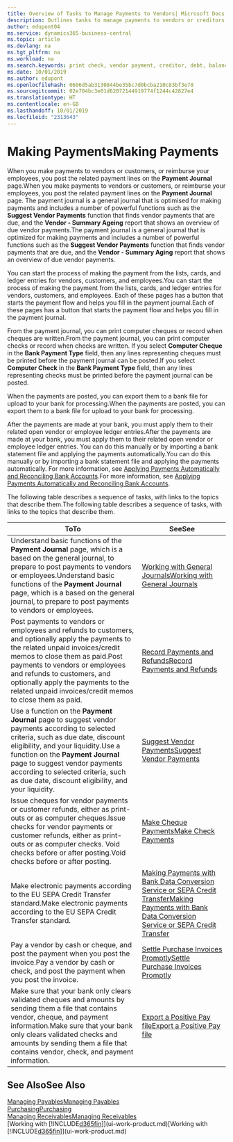 ```yaml
---
title: Overview of Tasks to Manage Payments to Vendors| Microsoft Docs
description: Outlines tasks to manage payments to vendors or creditors, including posting payment lines and getting an overview of the balance due.
author: edupont04
ms.service: dynamics365-business-central
ms.topic: article
ms.devlang: na
ms.tgt_pltfrm: na
ms.workload: na
ms.search.keywords: print check, vendor payment, creditor, debt, balance due, AP
ms.date: 10/01/2019
ms.author: edupont
ms.openlocfilehash: 0606d5ab3130844be35bc7d0bcba210c83bf3e70
ms.sourcegitcommit: 02e704bc3e01d62072144919774f1244c42827e4
ms.translationtype: HT
ms.contentlocale: en-GB
ms.lasthandoff: 10/01/2019
ms.locfileid: "2313643"
---
```

# <a name="making-payments"></a><span data-ttu-id="cc618-103">Making Payments</span><span class="sxs-lookup"><span data-stu-id="cc618-103">Making Payments</span></span>

<span data-ttu-id="cc618-104">When you make payments to vendors or customers, or reimburse your employees, you post the related payment lines on the **Payment Journal** page.</span><span class="sxs-lookup"><span data-stu-id="cc618-104">When you make payments to vendors or customers, or reimburse your employees, you post the related payment lines on the **Payment Journal** page.</span></span> <span data-ttu-id="cc618-105">The payment journal is a general journal that is optimised for making payments and includes a number of powerful functions such as the **Suggest Vendor Payments** function that finds vendor payments that are due, and the **Vendor - Summary Ageing** report that shows an overview of due vendor payments.</span><span class="sxs-lookup"><span data-stu-id="cc618-105">The payment journal is a general journal that is optimized for making payments and includes a number of powerful functions such as the **Suggest Vendor Payments** function that finds vendor payments that are due, and the **Vendor - Summary Aging** report that shows an overview of due vendor payments.</span></span>  

<span data-ttu-id="cc618-106">You can start the process of making the payment from the lists, cards, and ledger entries for vendors, customers, and employees.</span><span class="sxs-lookup"><span data-stu-id="cc618-106">You can start the process of making the payment from the lists, cards, and ledger entries for vendors, customers, and employees.</span></span> <span data-ttu-id="cc618-107">Each of these pages has a button that starts the payment flow and helps you fill in the payment journal.</span><span class="sxs-lookup"><span data-stu-id="cc618-107">Each of these pages has a button that starts the payment flow and helps you fill in the payment journal.</span></span>  

<span data-ttu-id="cc618-108">From the payment journal, you can print computer cheques or record when cheques are written.</span><span class="sxs-lookup"><span data-stu-id="cc618-108">From the payment journal, you can print computer checks or record when checks are written.</span></span> <span data-ttu-id="cc618-109">If you select **Computer Cheque** in the **Bank Payment Type** field, then any lines representing cheques must be printed before the payment journal can be posted.</span><span class="sxs-lookup"><span data-stu-id="cc618-109">If you select **Computer Check** in the **Bank Payment Type** field, then any lines representing checks must be printed before the payment journal can be posted.</span></span>

<span data-ttu-id="cc618-110">When the payments are posted, you can export them to a bank file for upload to your bank for processing.</span><span class="sxs-lookup"><span data-stu-id="cc618-110">When the payments are posted, you can export them to a bank file for upload to your bank for processing.</span></span>

<span data-ttu-id="cc618-111">After the payments are made at your bank, you must apply them to their related open vendor or employee ledger entries.</span><span class="sxs-lookup"><span data-stu-id="cc618-111">After the payments are made at your bank, you must apply them to their related open vendor or employee ledger entries.</span></span> <span data-ttu-id="cc618-112">You can do this manually or by importing a bank statement file and applying the payments automatically.</span><span class="sxs-lookup"><span data-stu-id="cc618-112">You can do this manually or by importing a bank statement file and applying the payments automatically.</span></span> <span data-ttu-id="cc618-113">For more information, see [Applying Payments Automatically and Reconciling Bank Accounts](receivables-apply-payments-auto-reconcile-bank-accounts.md).</span><span class="sxs-lookup"><span data-stu-id="cc618-113">For more information, see [Applying Payments Automatically and Reconciling Bank Accounts](receivables-apply-payments-auto-reconcile-bank-accounts.md).</span></span>

<span data-ttu-id="cc618-114">The following table describes a sequence of tasks, with links to the topics that describe them.</span><span class="sxs-lookup"><span data-stu-id="cc618-114">The following table describes a sequence of tasks, with links to the topics that describe them.</span></span>

| <span data-ttu-id="cc618-115">To</span><span class="sxs-lookup"><span data-stu-id="cc618-115">To</span></span> | <span data-ttu-id="cc618-116">See</span><span class="sxs-lookup"><span data-stu-id="cc618-116">See</span></span> |
| --- | --- |
|<span data-ttu-id="cc618-117">Understand basic functions of the **Payment Journal** page, which is a based on the general journal, to prepare to post payments to vendors or employees.</span><span class="sxs-lookup"><span data-stu-id="cc618-117">Understand basic functions of the **Payment Journal** page, which is a based on the general journal, to prepare to post payments to vendors or employees.</span></span>|[<span data-ttu-id="cc618-118">Working with General Journals</span><span class="sxs-lookup"><span data-stu-id="cc618-118">Working with General Journals</span></span>](ui-work-general-journals.md)|
|<span data-ttu-id="cc618-119">Post payments to vendors or employees and refunds to customers, and optionally apply the payments to the related unpaid invoices/credit memos to close them as paid.</span><span class="sxs-lookup"><span data-stu-id="cc618-119">Post payments to vendors or employees and refunds to customers, and optionally apply the payments to the related unpaid invoices/credit memos to close them as paid.</span></span>|[<span data-ttu-id="cc618-120">Record Payments and Refunds</span><span class="sxs-lookup"><span data-stu-id="cc618-120">Record Payments and Refunds</span></span>](payables-how-post-payments-refunds.md)|
| <span data-ttu-id="cc618-121">Use a function on the **Payment Journal** page to suggest vendor payments according to selected criteria, such as due date, discount eligibility, and your liquidity.</span><span class="sxs-lookup"><span data-stu-id="cc618-121">Use a function on the **Payment Journal** page to suggest vendor payments according to selected criteria, such as due date, discount eligibility, and your liquidity.</span></span> |[<span data-ttu-id="cc618-122">Suggest Vendor Payments</span><span class="sxs-lookup"><span data-stu-id="cc618-122">Suggest Vendor Payments</span></span>](payables-how-suggest-vendor-payments.md) |
| <span data-ttu-id="cc618-123">Issue cheques for vendor payments or customer refunds, either as print-outs or as computer cheques.</span><span class="sxs-lookup"><span data-stu-id="cc618-123">Issue checks for vendor payments or customer refunds, either as print-outs or as computer checks.</span></span> <span data-ttu-id="cc618-124">Void checks before or after posting.</span><span class="sxs-lookup"><span data-stu-id="cc618-124">Void checks before or after posting.</span></span> |[<span data-ttu-id="cc618-125">Make Cheque Payments</span><span class="sxs-lookup"><span data-stu-id="cc618-125">Make Check Payments</span></span>](payables-how-work-checks.md) |
|<span data-ttu-id="cc618-126">Make electronic payments according to the EU SEPA Credit Transfer standard.</span><span class="sxs-lookup"><span data-stu-id="cc618-126">Make electronic payments according to the EU SEPA Credit Transfer standard.</span></span>|[<span data-ttu-id="cc618-127">Making Payments with Bank Data Conversion Service or SEPA Credit Transfer</span><span class="sxs-lookup"><span data-stu-id="cc618-127">Making Payments with Bank Data Conversion Service or SEPA Credit Transfer</span></span>](finance-make-payments-with-bank-data-conversion-service-or-sepa-credit-transfer.md)|
| <span data-ttu-id="cc618-128">Pay a vendor by cash or cheque, and post the payment when you post the invoice.</span><span class="sxs-lookup"><span data-stu-id="cc618-128">Pay a vendor by cash or check, and post the payment when you post the invoice.</span></span> |[<span data-ttu-id="cc618-129">Settle Purchase Invoices Promptly</span><span class="sxs-lookup"><span data-stu-id="cc618-129">Settle Purchase Invoices Promptly</span></span>](finance-how-to-settle-purchase-invoices-promptly.md) |
| <span data-ttu-id="cc618-130">Make sure that your bank only clears validated cheques and amounts by sending them a file that contains vendor, cheque, and payment information.</span><span class="sxs-lookup"><span data-stu-id="cc618-130">Make sure that your bank only clears validated checks and amounts by sending them a file that contains vendor, check, and payment information.</span></span> |[<span data-ttu-id="cc618-131">Export a Positive Pay file</span><span class="sxs-lookup"><span data-stu-id="cc618-131">Export a Positive Pay file</span></span>](finance-how-positive-pay.md) |

## <a name="see-also"></a><span data-ttu-id="cc618-132">See Also</span><span class="sxs-lookup"><span data-stu-id="cc618-132">See Also</span></span>
[<span data-ttu-id="cc618-133">Managing Payables</span><span class="sxs-lookup"><span data-stu-id="cc618-133">Managing Payables</span></span>](payables-manage-payables.md)  
[<span data-ttu-id="cc618-134">Purchasing</span><span class="sxs-lookup"><span data-stu-id="cc618-134">Purchasing</span></span>](purchasing-manage-purchasing.md)  
[<span data-ttu-id="cc618-135">Managing Receivables</span><span class="sxs-lookup"><span data-stu-id="cc618-135">Managing Receivables</span></span>](receivables-manage-receivables.md)  
<span data-ttu-id="cc618-136">[Working with [!INCLUDE[d365fin](includes/d365fin_md.md)]](ui-work-product.md)</span><span class="sxs-lookup"><span data-stu-id="cc618-136">[Working with [!INCLUDE[d365fin](includes/d365fin_md.md)]](ui-work-product.md)</span></span>  
